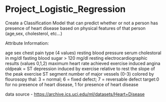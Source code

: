 # Project_Logistic_Regression
Create a Classification Model that can predict whether or not a person has presence of heart disease based on physical features of that person (age,sex, cholesterol, etc...)


Attribute Information:

age sex chest pain type (4 values) resting blood pressure serum cholestoral in mg/dl fasting blood sugar > 120 mg/dl resting electrocardiographic results (values 0,1,2) maximum heart rate achieved exercise induced angina oldpeak = ST depression induced by exercise relative to rest the slope of the peak exercise ST segment number of major vessels (0-3) colored by flourosopy thal: 3 = normal; 6 = fixed defect; 7 = reversable defect target:0 for no presence of heart disease, 1 for presence of heart disease

data source - https://archive.ics.uci.edu/ml/datasets/Heart+Disease
